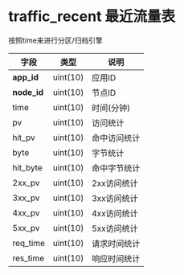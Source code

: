 traffic_recent 最近流量表
======================

按照time来进行分区/归档引擎

| 字段  | 类型 | 说明 |
|-------|------|------|
| **app_id** | uint(10) | 应用ID |
| **node_id** | uint(10) | 节点ID |
| time| uint(10) | 时间(分钟)|
| pv| uint(10)| 访问统计|
| hit_pv| uint(10)| 命中访问统计|
| byte| uint(10)| 字节统计|
| hit_byte| uint(10)| 命中字节统计|
| 2xx_pv| uint(10)| 2xx访问统计|
| 3xx_pv| uint(10)| 3xx访问统计|
| 4xx_pv| uint(10)| 4xx访问统计|
| 5xx_pv| uint(10)| 5xx访问统计|
| req_time| uint(10)| 请求时间统计|
| res_time| uint(10)| 响应时间统计|
